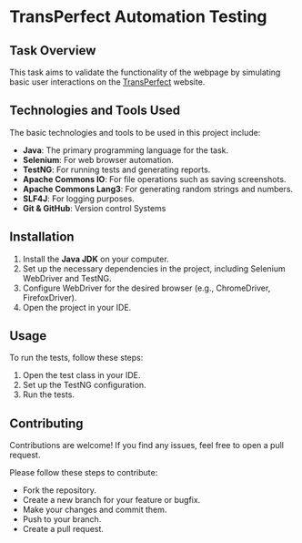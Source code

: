 # TransPerfect Automation Testing

## Task Overview

This task aims to validate the functionality of the webpage by simulating basic user interactions on the [TransPerfect](https://www.transperfect.com/) website.

## Technologies and Tools Used

The basic technologies and tools to be used in this project include:

- **Java**: The primary programming language for the task.
- **Selenium**: For web browser automation.
- **TestNG**: For running tests and generating reports.
- **Apache Commons IO**: For file operations such as saving screenshots.
- **Apache Commons Lang3**: For generating random strings and numbers.
- **SLF4J**: For logging purposes.
- **Git & GitHub**: Version control Systems


## Installation

1. Install the **Java JDK** on your computer.
2. Set up the necessary dependencies in the project, including Selenium WebDriver and TestNG.
3. Configure WebDriver for the desired browser (e.g., ChromeDriver, FirefoxDriver).
4. Open the project in your IDE.

## Usage

To run the tests, follow these steps:

1. Open the test class in your IDE.
2. Set up the TestNG configuration.
3. Run the tests.

## Contributing
Contributions are welcome! If you find any issues, feel free to open a pull request.

Please follow these steps to contribute:

- Fork the repository.
- Create a new branch for your feature or bugfix.
- Make your changes and commit them.
- Push to your branch.
- Create a pull request.

